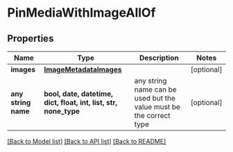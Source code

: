 # PinMediaWithImageAllOf


## Properties
Name | Type | Description | Notes
------------ | ------------- | ------------- | -------------
**images** | [**ImageMetadataImages**](ImageMetadataImages.md) |  | [optional] 
**any string name** | **bool, date, datetime, dict, float, int, list, str, none_type** | any string name can be used but the value must be the correct type | [optional]

[[Back to Model list]](../README.md#documentation-for-models) [[Back to API list]](../README.md#documentation-for-api-endpoints) [[Back to README]](../README.md)


